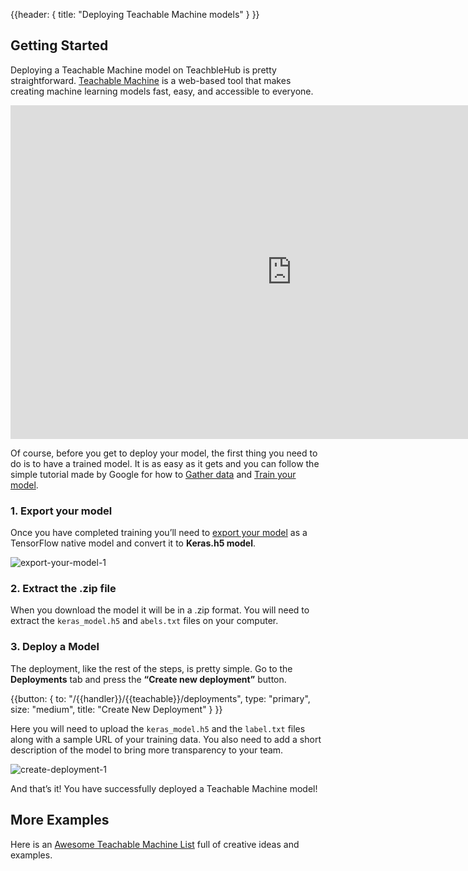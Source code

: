 {{header: { title: "Deploying Teachable Machine models" } }}

<a id="how-to-deploy-getting-started"></a>
## Getting Started

Deploying a Teachable Machine model on TeachbleHub is pretty straightforward. [Teachable Machine](https://teachablemachine.withgoogle.com/) is a web-based tool that makes creating machine learning models fast, easy, and accessible to everyone. 

<iframe width="900" height="534" src="https://www.youtube.com/embed/T2qQGqZxkD0" title="YouTube video player" frameborder="0" allow="accelerometer; autoplay; clipboard-write; encrypted-media; gyroscope; picture-in-picture" allowfullscreen></iframe>


Of course, before you get to deploy your model, the first thing you need to do is to have a trained model. It is as easy as it gets and you can follow the simple tutorial made by Google for how to [Gather data](https://www.youtube.com/watch?v=DFBbSTvtpy4&list=PLJfHZtseuscuTQfodmFnbZ3rBgCWsRT9t&index=1) and [Train your model](https://www.youtube.com/watch?v=CO67EQ0ZWgA&list=PLJfHZtseuscuTQfodmFnbZ3rBgCWsRT9t&index=2). 

### 1. Export your model

Once you have completed training you’ll need to [export your model](https://www.youtube.com/watch?v=n-zeeRLBgd0&list=PLJfHZtseuscuTQfodmFnbZ3rBgCWsRT9t&index=3) as a TensorFlow native model and convert it to **Keras.h5 model**. 

![export-your-model-1](https://media-blog.sashido.io/content/images/2021/10/teachablemachine-export.png)
 
### 2. Extract the .zip file
When you download the model it will be in a .zip format. You will need to extract the `keras_model.h5` and `abels.txt` files on your computer.

### 3. Deploy a Model
The deployment, like the rest of the steps, is pretty simple. Go to the **Deployments** tab and press the **“Create new deployment”** button. 

{{button: { to: "/{{handler}}/{{teachable}}/deployments", type: "primary", size: "medium", title: "Create New Deployment" } }}

Here you will need to upload the `keras_model.h5` and the `label.txt` files along with a sample URL of your training data. You also need to add a short description of the model to bring more transparency to your team. 

![create-deployment-1](https://media-blog.sashido.io/content/images/2021/10/create-a-deployment.png)

And that’s it! You have successfully deployed a Teachable Machine model!

## More Examples
Here is an [Awesome Teachable Machine List](https://github.com/SashiDo/awesome-teachable-machine) full of creative ideas and examples.
